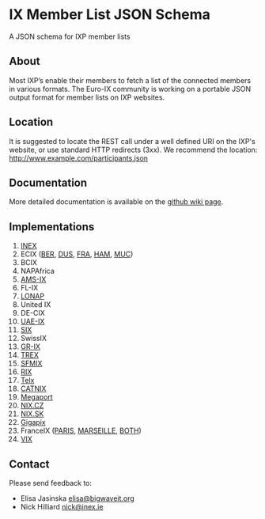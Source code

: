 IX Member List JSON Schema
===========

A JSON schema for IXP member lists 

## About 
Most IXP’s enable their members to fetch a list of the connected members in various formats. The Euro-IX community is working on a portable JSON output format for member lists on IXP websites.

## Location
It is suggested to locate the REST call under a well defined URI on the IXP's website, or use standard HTTP redirects (3xx). We recommend the location: http://www.example.com/participants.json

## Documentation
More detailed documentation is available on the [github wiki page](https://github.com/euro-ix/json-schemas/wiki).

## Implementations
01. [INEX](https://www.inex.ie/ixp/apiv1/member-list/list )
02. ECIX ([BER](https://www.ecix.net/memberlist_BER.json), [DUS](https://www.ecix.net/memberlist_DUS.json), [FRA](https://www.ecix.net/memberlist_FRA.json), [HAM](https://www.ecix.net/memberlist_HAM.json), [MUC](https://www.ecix.net/memberlist_MUC.json))
03. BCIX
04. NAPAfrica
05. [AMS-IX](https://my.ams-ix.net/api/v1/members.json)
06. FL-IX
07. [LONAP](https://portal.lonap.net/apiv1/member-list/list)
08. United IX
09. DE-CIX
10. [UAE-IX](http://www.uae-ix.net/customers-partners/customers/public-customer-list-in-json-format-dxb/)
11. [SIX](https://www.seattleix.net/autogen/participants.json)
12. SwissIX
13. [GR-IX](https://www.gr-ix.gr/participants.json)
14. [TREX](http://www.trex.fi/memberlist.json)
15. [SFMIX](http://sfmix.org/participants.json)
16. [RIX](http://rix.is/participants.json)
17. [Telx](https://tie.telx.com/stats/members.json)
18. [CATNIX](http://www.catnix.net/participants.json)
19. [Megaport](https://lg.megaport.com/megaport.json)
20. [NIX.CZ](http://www.nix.cz/networks.json)
21. [NIX.SK](http://www.nix.sk/networks.json)
22. [Gigapix](http://square.gigapix.pt/participants.json)
23. FranceIX ([PARIS](https://www.franceix.net/api/members/list/json?location=PAR), [MARSEILLE](https://www.franceix.net/api/members/list/json?location=MRS), [BOTH](https://www.franceix.net/api/members/list/json))
23. [VIX](https://www.vix.at/participants.json)

## Contact
Please send feedback to: 
* Elisa Jasinska <elisa@bigwaveit.org>
* Nick Hilliard <nick@inex.ie>
